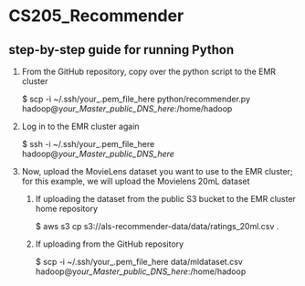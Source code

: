 # CS205_Recommender

## step-by-step guide for running Python
1. From the GitHub repository, copy over the python script to the EMR cluster

   $ scp -i ~/.ssh/your_.pem_file_here python/recommender.py  hadoop@y*our_Master_public_DNS_here*:/home/hadoop
   
2. Log in to the EMR cluster again

   $ ssh -i ~/.ssh/your_.pem_file_here hadoop@*your_Master_public_DNS_here*
   
3. Now, upload the MovieLens dataset you want to use to the EMR cluster; for this example, we will upload the Movielens 20mL dataset

   1. If uploading the dataset from the public S3 bucket to the EMR cluster home repository
    
       $ aws s3 cp s3://als-recommender-data/data/ratings_20ml.csv .
       
   2. If uploading from the GitHub repository
   
       $ scp -i ~/.ssh/your_.pem_file_here data/mldataset.csv  hadoop@y*our_Master_public_DNS_here*:/home/hadoop
       
    

